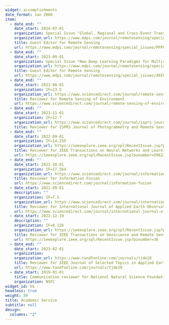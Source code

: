 ```yaml
---
widget: accomplishments
date_format: Jan 2006
item:
  - date_end: ""
    date_start: 2024-07-01
    organization: Special Issue "Global, Regional and Cross-Event Transferability of Deep Learning and Machine Learning Models for Landslide Detection and Susceptibility Mapping"
    organization_url: https://www.mdpi.com/journal/remotesensing/special_issues/PFP8Y0P335
    title: Guest Editor for Remote Sensing 
    url: https://www.mdpi.com/journal/remotesensing/special_issues/PFP8Y0P335
  - date_end: ""
    date_start: 2023-09-01
    organization: Special Issue "New Deep Learning Paradigms for Multisource Remote Sensing Data Fusion and Classification"
    organization_url: https://www.mdpi.com/journal/remotesensing/special_issues/49I6J3V68K
    title: Guest Editor for Remote Sensing 
    url: https://www.mdpi.com/journal/remotesensing/special_issues/49I6J3V68K
  - date_end: ""
    date_start: 2023-08-01
    organization: IF=13.5
    organization_url: https://www.sciencedirect.com/journal/remote-sensing-of-environment
    title: Reviewer for Remote Sensing of Environment
    url: https://www.sciencedirect.com/journal/remote-sensing-of-environment
  - date_end: ""
    date_start: 2023-11-01
    organization: IF=12.7
    organization_url: https://www.sciencedirect.com/journal/isprs-journal-of-photogrammetry-and-remote-sensing
    title: Reviewer for ISPRS Journal of Photogrammetry and Remote Sensing
  - date_end: ""
    date_start: 2022-09-01
    organization: IF=14.255
    organization_url: https://ieeexplore.ieee.org/xpl/RecentIssue.jsp?punumber=5962385
    title: Reviewer for IEEE Transactions on Neural Networks and Learning Systems
    url: https://ieeexplore.ieee.org/xpl/RecentIssue.jsp?punumber=5962385
  - date_end: ""
    date_start: 2021-10-01
    organization: IF=17.564
    organization_url: https://www.sciencedirect.com/journal/information-fusion
    title: Reviewer for Information Fusion
    url: https://www.sciencedirect.com/journal/information-fusion
  - date_start: 2021-09-01
    description: ""
    organization: IF=7.5
    organization_url: https://www.sciencedirect.com/journal/international-journal-of-applied-earth-observation-and-geoinformation
    title: Reviewer for International Journal of Applied Earth Observation and Geoinformation
    url: https://www.sciencedirect.com/journal/international-journal-of-applied-earth-observation-and-geoinformation
  - date_start: 2022-12-19
    description: ""
    organization: IF=8.126
    organization_url: https://ieeexplore.ieee.org/xpl/RecentIssue.jsp?punumber=36
    title: Reviewer for IEEE Transactions on Geoscience and Remote Sensing
    url: https://ieeexplore.ieee.org/xpl/RecentIssue.jsp?punumber=36
  - date_end: ""
    date_start: 2023-02-01
    organization: 
    organization_url: https://www.tandfonline.com/journals/tjde20
    title: Reviewer for IEEE Journal of Selected Topics in Applied Earth Observations and Remote Sensing(IF:5.5), IEEE Geoscience and Remote Sensing Letters(IF:5.343), Resources, Environment and Sustainability(IF:12.4), Knowledge-Based Systems(IF:8.8), Expert Systems With Applications(IF:8.665), Engineering Applications of Artificial Intelligence(IF:8), Pattern Recognition(IF:7.5), Neurocomputing(IF:5.5), Advances in Space Research (IF:2.6), Ecological Indicators(IF:6.9), International Journal of Digital Earth(IF:4.606), Remote Sensing(IF:5.349),  Artificial Intelligence In Medicine(IF:7.5), Sustainability(IF:3.9), International Journal of Intelligent Systems(IF:7.0), Frontiers in Environmental Science(IF:4.6), Earth Science Informatics(IF:2.8), Mathematics(IF:2.592), Electronics(IF:2.690), Signal, Image and Video Processing(IF:2.3), Journal of Electronic Imaging(IF:0.829), IEEE Access(IF:3.476), Sensors(3.9), Applied Sciences(IF:2.838) and Brazilian Archives of Biology and Technology(IF:1.18).
    url: https://www.tandfonline.com/journals/tjde20
  - date_start: 2019-01-01
    title: Communication reviewer for National Natural Science Foundation of China
    organization: NSFC
widget_id: kk
headless: true
weight: 50
title: Academic Service
subtitle: null
design:
  columns: "2"
---
```

